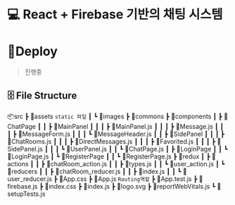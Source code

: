 # 💻 React + Firebase 기반의 채팅 시스템

# 🚀Deploy
> 진행중

## 🗄 File Structure
📦src
 ┣ 📂assets  `static 파일`
 ┃ ┗ 📂images
 ┣ 📂commons
 ┣ 📂components
 ┃ ┣ 📂ChatPage
 ┃ ┃ ┣ 📂MainPanel
 ┃ ┃ ┃ ┣ 📜MainPanel.js
 ┃ ┃ ┃ ┣ 📜Message.js
 ┃ ┃ ┃ ┣ 📜MessageForm.js
 ┃ ┃ ┃ ┗ 📜MessageHeader.js
 ┃ ┃ ┣ 📂SidePanel
 ┃ ┃ ┃ ┣ 📜ChatRooms.js
 ┃ ┃ ┃ ┣ 📜DirectMessages.js
 ┃ ┃ ┃ ┣ 📜Favorited.js
 ┃ ┃ ┃ ┣ 📜SidePanel.js
 ┃ ┃ ┃ ┗ 📜UserPanel.js
 ┃ ┃ ┗ 📜ChatPage.js
 ┃ ┣ 📂LoginPage
 ┃ ┃ ┗ 📜LoginPage.js
 ┃ ┗ 📂RegisterPage
 ┃ ┃ ┗ 📜RegisterPage.js
 ┣ 📂redux
 ┃ ┣ 📂actions
 ┃ ┃ ┣ 📜chatRoom_action.js
 ┃ ┃ ┣ 📜types.js
 ┃ ┃ ┗ 📜user_action.js
 ┃ ┗ 📂reducers
 ┃ ┃ ┣ 📜chatRoom_reducer.js
 ┃ ┃ ┣ 📜index.js
 ┃ ┃ ┗ 📜user_reducer.js
 ┣ 📜App.css
 ┣ 📜App.js `Routing역할`
 ┣ 📜App.test.js
 ┣ 📜firebase.js
 ┣ 📜index.css
 ┣ 📜index.js
 ┣ 📜logo.svg
 ┣ 📜reportWebVitals.js
 ┗ 📜setupTests.js